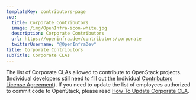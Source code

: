 ```yaml
---
templateKey: contributors-page
seo:
  title: Corporate Contributors
  image: /img/OpenInfra-icon-white.jpg
  description: Corporate Contributors
  url: https://openinfra.dev/contributors/corporate
  twitterUsername: "@OpenInfraDev"
title: Corporate Contributors
subTitle: Corporate CLAs
---
```

The list of Corporate CLAs allowed to contribute to OpenStack projects. (Individual developers still need to fill out the Individual [Contributors License Agreement](https://wiki.openstack.org/wiki/How_To_Contribute#Contributors_License_Agreement)). If you need to update the list of employees authorized to commit code to OpenStack, please read [How To Update Corporate CLA](/cla). 